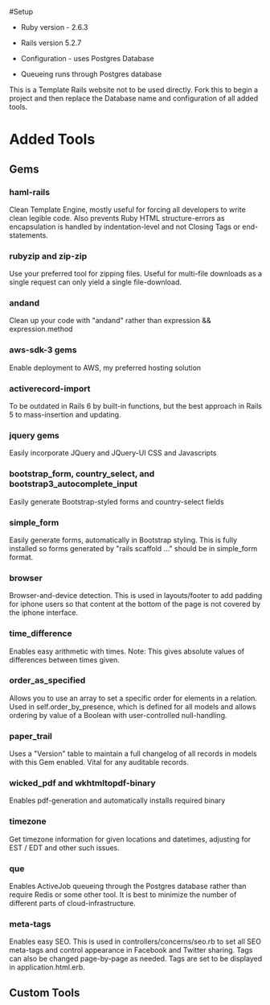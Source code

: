 #Setup

* Ruby version - 2.6.3

* Rails version 5.2.7

* Configuration - uses Postgres Database

* Queueing runs through Postgres database

This is a Template Rails website not to be used directly. Fork this to begin a project and then replace the Database name and configuration of all added tools.

# Added Tools

## Gems
### haml-rails
Clean Template Engine, mostly useful for forcing all developers to write clean legible code.
Also prevents Ruby HTML structure-errors as encapsulation is handled by indentation-level and not Closing Tags or end-statements.

### rubyzip and zip-zip
Use your preferred tool for zipping files. Useful for multi-file downloads as a single request can only yield a single file-download.

### andand
Clean up your code with "andand" rather than expression && expression.method

### aws-sdk-3 gems
Enable deployment to AWS, my preferred hosting solution

### activerecord-import
To be outdated in Rails 6 by built-in functions, but the best approach in Rails 5 to mass-insertion and updating.

### jquery gems
Easily incorporate JQuery and JQuery-UI CSS and Javascripts

### bootstrap_form, country_select, and bootstrap3_autocomplete_input
Easily generate Bootstrap-styled forms and country-select fields

### simple_form
Easily generate forms, automatically in Bootstrap styling. This is fully installed so forms generated by "rails scaffold ..." should be in simple_form format.

### browser
Browser-and-device detection. This is used in layouts/footer to add padding for iphone users so that content at the bottom of the page is not covered by the iphone interface.

### time_difference
Enables easy arithmetic with times. Note: This gives absolute values of differences between times given.

### order_as_specified
Allows you to use an array to set a specific order for elements in a relation. Used in self.order_by_presence, which is defined for all models and allows ordering by value of a Boolean with user-controlled null-handling.

### paper_trail
Uses a "Version" table to maintain a full changelog of all records in models with this Gem enabled. Vital for any auditable records.

### wicked_pdf and wkhtmltopdf-binary
Enables pdf-generation and automatically installs required binary

### timezone
Get timezone information for given locations and datetimes, adjusting for EST / EDT and other such issues.

### que
Enables ActiveJob queueing through the Postgres database rather than require Redis or some other tool. It is best to minimize the number of different parts of cloud-infrastructure.

### meta-tags
Enables easy SEO. This is used in controllers/concerns/seo.rb to set all SEO meta-tags and control appearance in Facebook and Twitter sharing. Tags can also be changed page-by-page as needed. Tags are set to be displayed in application.html.erb.

## Custom Tools
